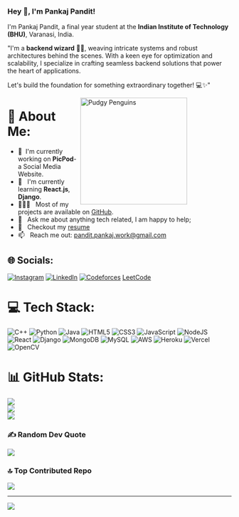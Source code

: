 ### Hey 👋, I'm Pankaj Pandit!


I'm Pankaj Pandit, a final year student at the **Indian Institute of Technology (BHU)**, Varanasi, India. 

"I'm a **backend wizard** 🧙‍♂️, weaving intricate systems and robust architectures behind the scenes. With a keen eye for optimization and scalability, I specialize in crafting seamless backend solutions that power the heart of applications. 

Let's build the foundation for something extraordinary together! 💻✨"


<img align="right" src="https://media.giphy.com/media/CuuSHzuc0O166MRfjt/giphy.gif" style="margin-right:100px" width="240" height="240" alt="Pudgy Penguins">

# 💫 About Me:
- 🔭 &nbsp;I'm currently working on **PicPod**- a Social Media Website.
- 🌱 &nbsp; I'm currently learning **React.js**, **Django**.
- 👨🏻‍💻 &nbsp; Most of my projects are available on [GitHub](https://github.com/pankaj1251?tab=repositories).
- 💬 &nbsp; Ask me about anything tech related, I am happy to help;<br>
- 📝 &nbsp; Checkout my [resume](https://drive.google.com/file/d/1Ow91y4me-ytg4409WHgNHaz6W6Br5on7/view?usp=sharing)
- 📫 &nbsp; Reach me out: pandit.pankaj.work@gmail.com


## 🌐 Socials:
[![Instagram](https://img.shields.io/badge/Instagram-%23E4405F.svg?logo=Instagram&logoColor=white)](https://instagram.com/ge4r_5) 
[![LinkedIn](https://img.shields.io/badge/LinkedIn-%230077B5.svg?logo=linkedin&logoColor=white)](https://linkedin.com/in/Pankaj-D-Pandit) 
[![Codeforces](https://art.npanuhin.me/SVG/Codeforces/Codeforces.svg)](https://codeforces.com/profile/Coder_Pankaj) 
[LeetCode](https://leetcode.com/Gear5/)

# 💻 Tech Stack:
![C++](https://img.shields.io/badge/c++-%2300599C.svg?style=for-the-badge&logo=c%2B%2B&logoColor=white) ![Python](https://img.shields.io/badge/python-3670A0?style=for-the-badge&logo=python&logoColor=ffdd54) 
![Java](https://img.shields.io/badge/java-%23ED8B00.svg?style=for-the-badge&logo=openjdk&logoColor=white)      ![HTML5](https://img.shields.io/badge/html5-%23E34F26.svg?style=for-the-badge&logo=html5&logoColor=white)    ![CSS3](https://img.shields.io/badge/css3-%231572B6.svg?style=for-the-badge&logo=css3&logoColor=white)  ![JavaScript](https://img.shields.io/badge/javascript-%23323330.svg?style=for-the-badge&logo=javascript&logoColor=%23F7DF1E) ![NodeJS](https://img.shields.io/badge/node.js-6DA55F?style=for-the-badge&logo=node.js&logoColor=white) ![React](https://img.shields.io/badge/react-%2320232a.svg?style=for-the-badge&logo=react&logoColor=%2361DAFB) ![Django](https://img.shields.io/badge/django-%23092E20.svg?style=for-the-badge&logo=django&logoColor=white) ![MongoDB](https://img.shields.io/badge/MongoDB-%234ea94b.svg?style=for-the-badge&logo=mongodb&logoColor=white) ![MySQL](https://img.shields.io/badge/mysql-%2300000f.svg?style=for-the-badge&logo=mysql&logoColor=white) 
![AWS](https://img.shields.io/badge/AWS-%23FF9900.svg?style=for-the-badge&logo=amazon-aws&logoColor=white) ![Heroku](https://img.shields.io/badge/heroku-%23430098.svg?style=for-the-badge&logo=heroku&logoColor=white) ![Vercel](https://img.shields.io/badge/vercel-%23000000.svg?style=for-the-badge&logo=vercel&logoColor=white)  ![OpenCV](https://img.shields.io/badge/opencv-%23white.svg?style=for-the-badge&logo=opencv&logoColor=white)

# 📊 GitHub Stats:
![](https://github-readme-stats.vercel.app/api?username=pankaj1251&theme=city_light&hide_border=false&include_all_commits=false&count_private=false)<br/>
![](https://github-readme-streak-stats.herokuapp.com/?user=pankaj1251&theme=city_light&hide_border=false)<br/>
![](https://github-readme-stats.vercel.app/api/top-langs/?username=pankaj1251&theme=city_light&hide_border=false&include_all_commits=false&count_private=false&layout=compact)

### ✍️ Random Dev Quote
![](https://quotes-github-readme.vercel.app/api?type=horizontal&theme=radical)

### 🔝 Top Contributed Repo
![](https://github-contributor-stats.vercel.app/api?username=pankaj1251&limit=5&theme=chalk&combine_all_yearly_contributions=true)

---
[![](https://visitcount.itsvg.in/api?id=pankaj1251&icon=5&color=10)](https://visitcount.itsvg.in)


